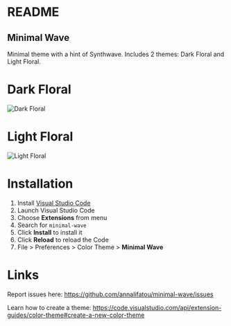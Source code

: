 # README
## Minimal Wave

Minimal theme with a hint of Synthwave. Includes 2 themes: Dark Floral and Light Floral.

# Dark Floral

![Dark Floral](images/dark-floral-open-1.png)


# Light Floral

![Light Floral](images/light-floral-open-1.png)


# Installation

1. Install [Visual Studio Code](https://code.visualstudio.com/)
2. Launch Visual Studio Code
3. Choose **Extensions** from menu
4. Search for `minimal-wave`
5. Click **Install** to install it
6. Click **Reload** to reload the Code
7. File > Preferences > Color Theme > **Minimal Wave**


# Links

Report issues here: https://github.com/annalifatou/minimal-wave/issues

Learn how to create a theme: https://code.visualstudio.com/api/extension-guides/color-theme#create-a-new-color-theme